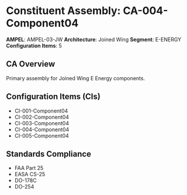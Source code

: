 # Constituent Assembly: CA-004-Component04

**AMPEL**: AMPEL-03-JW
**Architecture**: Joined Wing
**Segment**: E-ENERGY
**Configuration Items**: 5

## CA Overview
Primary assembly for Joined Wing E Energy components.

## Configuration Items (CIs)
- CI-001-Component04
- CI-002-Component04
- CI-003-Component04
- CI-004-Component04
- CI-005-Component04

## Standards Compliance
- FAA Part 25
- EASA CS-25
- DO-178C
- DO-254
